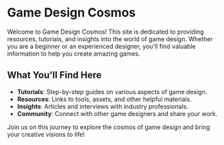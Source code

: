 # Game Design Cosmos

Welcome to Game Design Cosmos! This site is dedicated to providing resources, tutorials, and insights into the world of game design. Whether you are a beginner or an experienced designer, you'll find valuable information to help you create amazing games.

## What You'll Find Here

- **Tutorials**: Step-by-step guides on various aspects of game design.
- **Resources**: Links to tools, assets, and other helpful materials.
- **Insights**: Articles and interviews with industry professionals.
- **Community**: Connect with other game designers and share your work.

Join us on this journey to explore the cosmos of game design and bring your creative visions to life!
